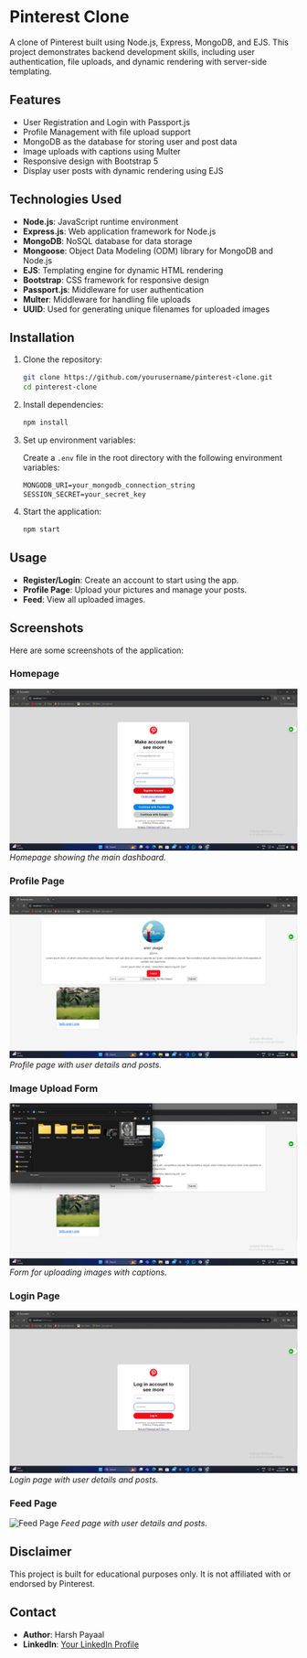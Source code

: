 # Pinterest Clone

A clone of Pinterest built using Node.js, Express, MongoDB, and EJS. This project demonstrates backend development skills, including user authentication, file uploads, and dynamic rendering with server-side templating.

## Features

- User Registration and Login with Passport.js
- Profile Management with file upload support
- MongoDB as the database for storing user and post data
- Image uploads with captions using Multer
- Responsive design with Bootstrap 5
- Display user posts with dynamic rendering using EJS

## Technologies Used

- **Node.js**: JavaScript runtime environment
- **Express.js**: Web application framework for Node.js
- **MongoDB**: NoSQL database for data storage
- **Mongoose**: Object Data Modeling (ODM) library for MongoDB and Node.js
- **EJS**: Templating engine for dynamic HTML rendering
- **Bootstrap**: CSS framework for responsive design
- **Passport.js**: Middleware for user authentication
- **Multer**: Middleware for handling file uploads
- **UUID**: Used for generating unique filenames for uploaded images

## Installation

1. Clone the repository:

    ```bash
    git clone https://github.com/yourusername/pinterest-clone.git
    cd pinterest-clone
    ```

2. Install dependencies:

    ```bash
    npm install
    ```

3. Set up environment variables:

    Create a `.env` file in the root directory with the following environment variables:

    ```plaintext
    MONGODB_URI=your_mongodb_connection_string
    SESSION_SECRET=your_secret_key
    ```

4. Start the application:

    ```bash
    npm start
    ```

## Usage

- **Register/Login**: Create an account to start using the app.
- **Profile Page**: Upload your pictures and manage your posts.
- **Feed**: View all uploaded images.

## Screenshots

Here are some screenshots of the application:

### Homepage
![Homepage](screenshots/registered.png)
*Homepage showing the main dashboard.*

### Profile Page
![Profile Page](screenshots/profile.png)
*Profile page with user details and posts.*

### Image Upload Form
![Upload Form](screenshots/submit.png)
*Form for uploading images with captions.*

### Login Page
![Login Page](screenshots/login.png)
*Login page with user details and posts.*

### Feed Page
![Feed Page](assets/screenshots/profile.png)
*Feed page with user details and posts.*


## Disclaimer

This project is built for educational purposes only. It is not affiliated with or endorsed by Pinterest.

## Contact

- **Author**: Harsh Payaal
- **LinkedIn**: [Your LinkedIn Profile]([https://www.linkedin.com/in/yourprofile/](https://www.linkedin.com/in/harsh-payaal-310148249/))



